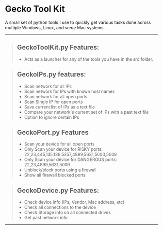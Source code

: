 # Gecko Tool Kit

A small set of python tools I use to quickly get various tasks done across multiple Windows, Linux, and *some* Mac systems.


--------------------------------------------

> ## GeckoToolKit.py Features:
> - Acts as a launcher for any of the tools you have in the src folder.

> ## GeckoIPs.py features:
> - Scan network for all IPs
> - Scan network for IPs with known host names
> - Scan network for all open ports
> - Scan Single IP for open ports
> - Save current list of IPs as a text file
> - Compare your network's current set of IPs with a past text file
> - Option to ignore certain IPs

> ## GeckoPort.py Features
> - Scan your device for all open ports
> - Only Scan your device for RISKY ports: 22,23,445,135,139,5357,4899,5631,5000,5009
> - Only Scan your device for DANGEROUS ports: 22,23,4899,5631,5009
> - Unblock/block ports using a firewall
> - Show all firewall blocked ports

> ## GeckoDevice.py Features:
> - Check device info (IPs, Vendor, Mac address, etc)
> - Check all connections to the device
> - Check Storage info on all connected drives
> - Get past network info

--------------------------------------------
